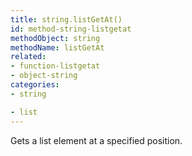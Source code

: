 ```yaml
---
title: string.listGetAt()
id: method-string-listgetat
methodObject: string
methodName: listGetAt
related:
- function-listgetat
- object-string
categories:
- string

- list
---
```


Gets a list element at a specified position.